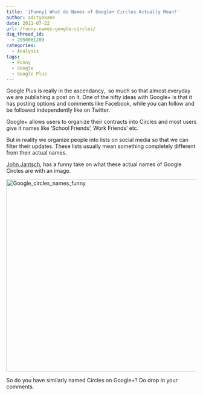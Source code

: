 ```yaml
---
title: '[Funny] What do Names of Google+ Circles Actually Mean!'
author: adityakane
date: 2011-07-22
url: /funny-names-google-circles/
dsq_thread_id:
  - 2950081209
categories:
  - Analysis
tags:
  - Funny
  - Google
  - Google Plus
---
```

Google Plus is really in the ascendancy,  so much so that almost everyday we are publishing a post on it. One of the nifty ideas with Google+ is that it has posting options and comments like Facebook, while you can follow and be followed independently like on Twitter.

Google+ allows users to organize their contracts into Circles and most users give it names like &#8216;School Friends&#8217;, Work Friends&#8217; etc.

But in reality we organize people into lists on social media so that we can filter their updates. These lists usually mean something completely different from their actual names.

<a href="https://plus.google.com/103952215474318614668/posts/XAUbLA1eKwY" onclick="_gaq.push(['_trackEvent', 'outbound-article', 'https://plus.google.com/103952215474318614668/posts/XAUbLA1eKwY', 'John Jantsch']);" >John Jantsch</a>, has a funny take on what these actual names of Google Circles are with an image.

[<img class="wp-image-50542" style="padding-left: 0px;padding-right: 0px;padding-top: 0px;border: 0px" src="http://cdn.devilsworkshop.org/files/2011/07/Google_circles_names_funny_thumb.png" alt="Google_circles_names_funny" width="570" height="510" border="0" />][1]

So do you have similarly named Circles on Google+? Do drop in your comments.

 [1]: http://cdn.devilsworkshop.org/files/2011/07/Google_circles_names_funny.png
